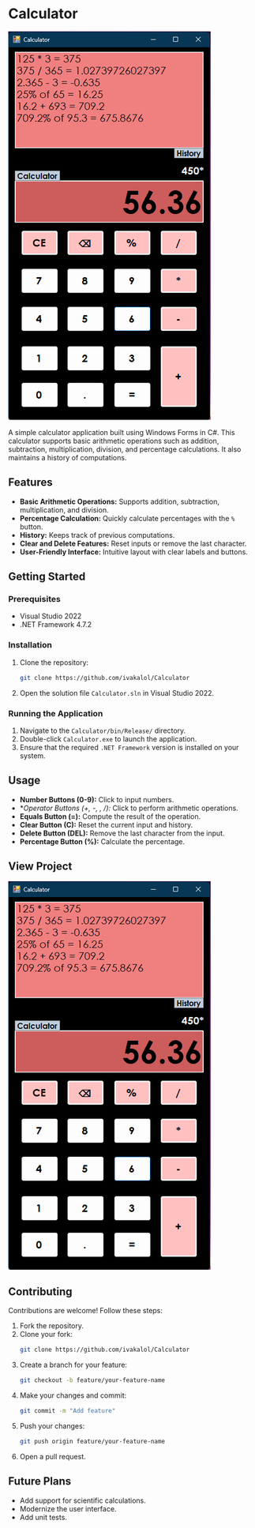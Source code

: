 <!-- # Calculator

A simple calculator application built using Windows Forms in C#. This calculator supports basic arithmetic operations such as addition, subtraction, multiplication, division, and percentage calculations. It also maintains a history of computations.

## Features

- Basic arithmetic operations: addition, subtraction, multiplication, division
- Percentage calculations
- Clear and delete functionalities
- Maintains a history of computations

## Getting Started

### Prerequisites

- Visual Studio 2022
- .NET Framework 4.7.2

### Installation

1. Clone the repository: 
```git clone https://github.com/yourusername/calculator.git```
2. Open the solution file `Calculator.sln` in Visual Studio 2022.

### Running the Application

1. Run the already builded release from ```Calculator\bin\Release\Calculator.exe```

## Usage

- **Number Buttons (0-9)**: Click to input numbers.
- **Operator Buttons (+, -, *, /)**: Click to perform arithmetic operations.
- **Equals Button (=)**: Click to compute the result of the operation.
- **Clear Button (C)**: Click to clear the current input and reset the calculator.
- **Delete Button (DEL)**: Click to remove the last character from the current input.
- **Decimal Point Button (.)**: Click to add a decimal point to the current input.
- **Percentage Button (%)**: Click to calculate the percentage.

## View Project

![Calculator Interface](Screenshot_1.png "Calculator Application Interface")

### History

- The application maintains a history of computations, which is displayed in a `ListBox` named `History`.

## Contributing

Contributions are welcome! Please fork the repository and submit a pull request for any improvements or bug fixes.

## License

This project is licensed under the MIT License. See the [LICENSE](LICENSE) file for details. -->




# Calculator

![Calculator Interface](Screenshot_1.png "Calculator Application Interface")

A simple calculator application built using Windows Forms in C#. This calculator supports basic arithmetic operations such as addition, subtraction, multiplication, division, and percentage calculations. It also maintains a history of computations.

## Features
- **Basic Arithmetic Operations:** Supports addition, subtraction, multiplication, and division.
- **Percentage Calculation:** Quickly calculate percentages with the `%` button.
- **History:** Keeps track of previous computations.
- **Clear and Delete Features:** Reset inputs or remove the last character.
- **User-Friendly Interface:** Intuitive layout with clear labels and buttons.

## Getting Started

### Prerequisites
- Visual Studio 2022
- .NET Framework 4.7.2

### Installation
1. Clone the repository: 
   ```bash
   git clone https://github.com/ivakalol/Calculator
   ```
2. Open the solution file `Calculator.sln` in Visual Studio 2022.

### Running the Application
1. Navigate to the `Calculator/bin/Release/` directory.
2. Double-click `Calculator.exe` to launch the application.
3. Ensure that the required `.NET Framework` version is installed on your system.

## Usage
- **Number Buttons (0-9):** Click to input numbers.
- **Operator Buttons (+, -, *, /):** Click to perform arithmetic operations.
- **Equals Button (=):** Compute the result of the operation.
- **Clear Button (C):** Reset the current input and history.
- **Delete Button (DEL):** Remove the last character from the input.
- **Percentage Button (%):** Calculate the percentage.

## View Project
![Calculator Interface](Screenshot_1.png)

## Contributing
Contributions are welcome! Follow these steps:
1. Fork the repository.
2. Clone your fork:
   ```bash
   git clone https://github.com/ivakalol/Calculator
   ```
3. Create a branch for your feature:
   ```bash
   git checkout -b feature/your-feature-name
   ```
4. Make your changes and commit:
   ```bash
   git commit -m "Add feature"
   ```
5. Push your changes:
   ```bash
   git push origin feature/your-feature-name
   ```
6. Open a pull request.

## Future Plans
- Add support for scientific calculations.
- Modernize the user interface.
- Add unit tests.

